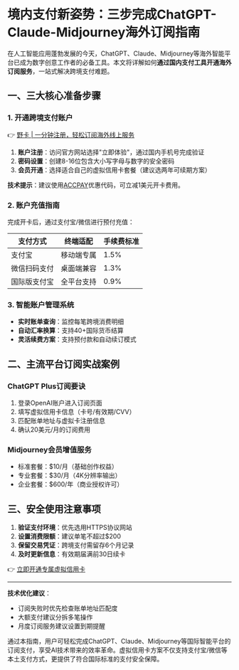# 境内支付新姿势：三步完成ChatGPT-Claude-Midjourney海外订阅指南

在人工智能应用蓬勃发展的今天，ChatGPT、Claude、Midjourney等海外智能平台已成为数字创意工作者的必备工具。本文将详解如何**通过国内支付工具开通海外订阅服务**，一站式解决跨境支付难题。

## 一、三大核心准备步骤

### 1. 开通跨境支付账户
👉 [野卡 | 一分钟注册，轻松订阅海外线上服务](https://bbtdd.com/yeka)

1. **账户注册**：访问官方网站选择"立即体验"，通过国内手机号完成验证
2. **密码设置**：创建8-16位包含大小写字母与数字的安全密码
3. **会员开通**：选择适合自己的虚拟信用卡套餐（建议选两年可续期方案）



**技术提示**：建议使用[ACCPAY]()优惠代码，可立减1美元开卡费用。

### 2. 账户充值指南
完成开卡后，通过支付宝/微信进行预付充值：

| 支付方式       | 终端适配    | 手续费标准 |
|----------------|------------|------------|
| 支付宝         | 移动端专属 | 1.5%       | 
| 微信扫码支付   | 桌面端兼容 | 1.3%       |
| 国际版支付宝   | 全平台支持 | 0.9%       |



### 3. 智能账户管理系统
- **实时账单查询**：监控每笔跨境消费明细
- **自动汇率换算**：支持40+国际货币结算
- **灵活续费方案**：支持预付款和自动续订模式

## 二、主流平台订阅实战案例

### ChatGPT Plus订阅要诀
1. 登录OpenAI账户进入订阅页面
2. 填写虚拟信用卡信息（卡号/有效期/CVV）
3. 匹配账单地址与虚拟卡注册信息
4. 确认20美元/月的订阅费用



### Midjourney会员增值服务
- 标准套餐：$10/月（基础创作权益）
- 专业套餐：$30/月（4K分辨率输出）
- 企业套餐：$600/年（商业授权许可）

## 三、安全使用注意事项
1. **验证支付环境**：优先选用HTTPS协议网站
2. **设置消费限额**：建议单笔不超过$200
3. **保留交易凭证**：跨境支付需留存6个月记录
4. **及时更新信息**：有效期届满前30日续卡

👉 [立即开通专属虚拟信用卡](https://bbtdd.com/yeka)

---

**技术优化建议**：  
- 订阅失败时优先检查账单地址匹配度  
- 大额支付建议分拆多笔操作  
- 月度订阅服务建议设置到期提醒  

通过本指南，用户可轻松完成ChatGPT、Claude、Midjourney等国际智能平台的订阅支付，享受AI技术带来的效率革命。虚拟信用卡方案不仅支持支付宝/微信等本土支付方式，更提供了符合国际标准的支付安全保障。